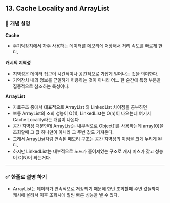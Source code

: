 ## 13. Cache Locality and ArrayList

### 🧠 개념 설명
**Cache**
- 주기억장치에서 자주 사용하는 데이터를 메모리에 저장해서 처리 속도를 빠르게 한다.

**캐시의 지역성**
- 지역성은 데이터 접근이 시간적이나 공간적으로 가깝게 일어나는 것을 의미한다.
- 기억장치 내의 정보를 균일하게 허용하는 것이 아니라 어느 한 순간에 특정 부분을 집중적으로 참조하는 특성이다.

**ArrayList**
- 자료구조 중에서 대표적으로 ArrayList 와 LinkedList 차이점을 공부하면
- 보통 ArrayList의 조회 성능이 O(1), LinkedList는 O(n)이 나오는데 여기서 Cache Locality라는 개념이 나온다
- 공간 지역성 때문인데 ArrayList는 내부적으로 Object[]를 사용하는데 array[0]을 조회할때 그 값 하나만이 아니라 그 주변 값도 가져온다.
- 그래서 ArrayList처럼 연속된 메모리 구조는 공간 지역성의 이점을 크게 누리게 된다.
- 하지만 LinkedList는 내부적으로 노드가 흩어져있는 구조로 캐시 미스가 잦고 성능이 O(N)이 되는거다.

---
### ✅ 한줄로 설명 하기
- ArrayList는 데이터가 연속적으로 저장되기 때문에 한번 조회할때 주변 값들까지 캐시에 올려서 이후 조회시에 훨씬 빠른 성능을 낼 수 있다.
